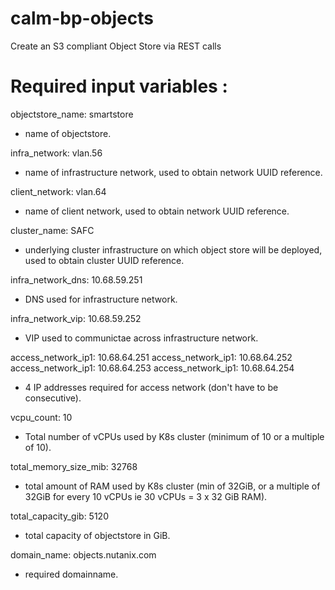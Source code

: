# calm-bp-objects
Create an S3 compliant Object Store via REST calls

# Required input variables :

objectstore_name: smartstore
- name of objectstore.

infra_network: vlan.56
- name of infrastructure network, used to obtain network UUID reference.

client_network: vlan.64
- name of client network, used to obtain network UUID reference.

cluster_name: SAFC
- underlying cluster infrastructure on which object store will be deployed, used to obtain cluster UUID reference.

infra_network_dns: 10.68.59.251
- DNS used for infrastructure network.

infra_network_vip: 10.68.59.252
- VIP used to communictae across infrastructure network.

access_network_ip1: 10.68.64.251
access_network_ip1: 10.68.64.252
access_network_ip1: 10.68.64.253
access_network_ip1: 10.68.64.254
- 4 IP addresses required for access network (don't have to be consecutive).

vcpu_count: 10
- Total number of vCPUs used by K8s cluster (minimum of 10 or a multiple of 10).

total_memory_size_mib: 32768
- total amount of RAM used by K8s cluster (min of 32GiB, or a multiple of 32GiB for every 10 vCPUs ie 30 vCPUs = 3 x 32 GiB RAM).

total_capacity_gib: 5120
- total capacity of objectstore in GiB.

domain_name: objects.nutanix.com
- required domainname.


